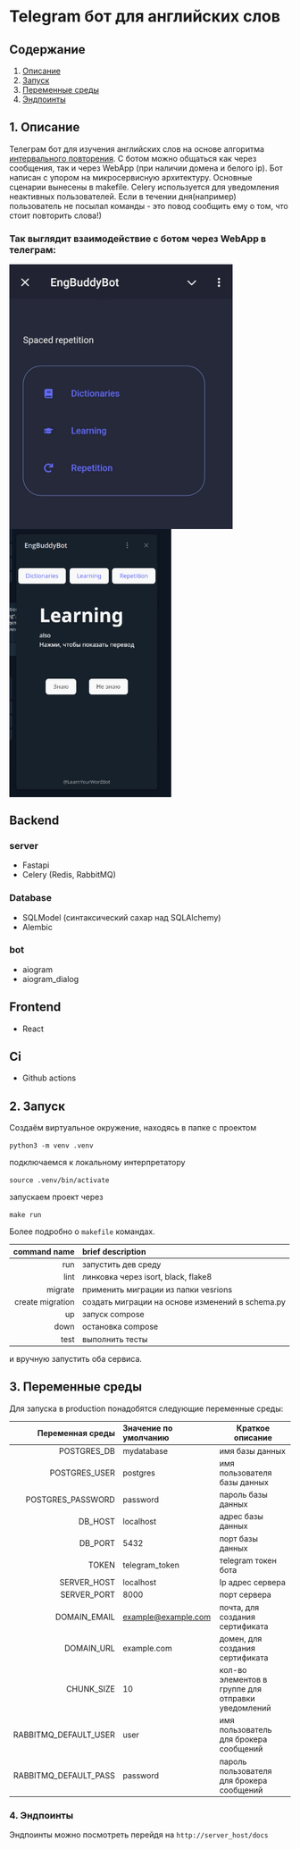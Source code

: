 # Telegram бот для английских слов

## Содержание

1. [Описание](#1-Веб-сервер)
2. [Запуск](#2-Запуск)
3. [Переменные среды](#3-Переменные-среды)
4. [Эндпоинты](#4-Эндпоинты)

## 1. Описание

Телеграм бот для изучения английских слов на основе
алгоритма [интервального повторения](https://ru.wikipedia.org/wiki/%D0%98%D0%BD%D1%82%D0%B5%D1%80%D0%B2%D0%B0%D0%BB%D1%8C%D0%BD%D1%8B%D0%B5_%D0%BF%D0%BE%D0%B2%D1%82%D0%BE%D1%80%D0%B5%D0%BD%D0%B8%D1%8F).
С ботом можно общаться как через сообщения, так и через WebApp (при наличии домена и белого ip).
Бот написан с упором на микросервисную архитектуру. Основные сценарии вынесены в makefile.
Celery используется для уведомления неактивных пользователей. Если в течении дня(например)
пользователь не посылал команды - это повод сообщить ему о том, что стоит повторить слова!)

### Так выглядит взаимодействие с ботом через WebApp в телеграм:

<div style="display: flex; flex-direction: column;">
    <img src="screenshots/menu_preview.png" alt="drawing" width="400px;"/>
    <img src="screenshots/learning.png" alt="drawing" width="290px;"/>
</div>

## Backend

### server

- Fastapi
- Celery (Redis, RabbitMQ)

### Database

- SQLModel (синтаксический сахар над SQLAlchemy)
- Alembic

### bot

- aiogram
- aiogram_dialog

## Frontend

- React

## Ci

- Github actions

## 2. Запуск

Создаём виртуальное окружение, находясь в папке с проектом

`python3 -m venv .venv`

подключаемся к локальному интерпретатору

`source .venv/bin/activate`

запускаем проект через

`make run`

Более подробно о `makefile` командах.

|     command name | brief description                                |
|-----------------:|:-------------------------------------------------|
|              run | запустить дев среду                              |
|             lint | линковка через isort, black, flake8              |
|          migrate | применить миграции из папки vesrions             |
| create migration | создать миграции на основе изменений в schema.py |
|               up | запуск compose                                   |
|             down | остановка compose                                |
|             test | выполнить тесты                                  |

и вручную запустить оба сервиса.

## 3. Переменные среды

Для запуска в production понадобятся следующие переменные среды:

|      Переменная среды | Значение по умолчанию | Краткое описание                                   |
|----------------------:|:----------------------|----------------------------------------------------|
|           POSTGRES_DB | mydatabase            | имя базы данных                                    |
|         POSTGRES_USER | postgres              | имя пользователя базы данных                       |
|     POSTGRES_PASSWORD | password              | пароль базы данных                                 |
|               DB_HOST | localhost             | адрес базы данных                                  |
|               DB_PORT | 5432                  | порт базы данных                                   |
|                 TOKEN | telegram_token        | тelegram токен бота                                |
|           SERVER_HOST | localhost             | Ip адрес сервера                                   |
|           SERVER_PORT | 8000                  | порт сервера                                       |
|          DOMAIN_EMAIL | example@example.com   | почта, для создания сертификата                    |
|            DOMAIN_URL | example.com           | домен, для создания сертификата                    |
|            CHUNK_SIZE | 10                    | кол-во элементов в группе для отправки уведомлений |
| RABBITMQ_DEFAULT_USER | user                  | имя пользователь для брокера сообщений             |
| RABBITMQ_DEFAULT_PASS | password              | пароль пользователя для брокера сообщений          |

### 4. Эндпоинты

Эндпоинты можно посмотреть перейдя на `http://server_host/docs`